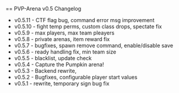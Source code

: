 == PVP-Arena v0.5 Changelog

* v0.5.11 - CTF flag bug, command error msg improvement
* v0.5.10 - fight temp perms, custom class drops, spectate fix
* v0.5.9 - max players, max team pleayers
* v0.5.8 - private arenas, item reward fix
* v0.5.7 - bugfixes, spawn remove command, enable/disable save
* v0.5.6 - ready handling fix, min team size
* v0.5.5 - blacklist, update check
* v0.5.4 - Capture the Pumpkin arena!
* v0.5.3 - Backend rewrite,
* v0.5.2 - Bugfixes, configurable player start values
* v0.5.1 - rewrite, temporary sign bug fix
